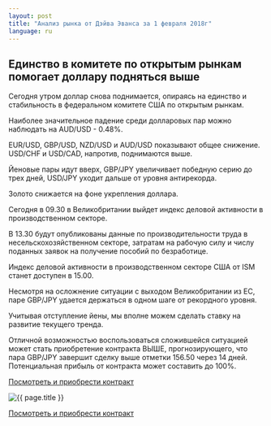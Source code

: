 ```yaml
---
layout: post
title: "Анализ рынка от Дэйва Эванса за 1 февраля 2018г"
language: ru
---
```

## Единство в комитете по открытым рынкам помогает доллару подняться выше

Сегодня утром доллар снова поднимается, опираясь на единство и стабильность в федеральном комитете США по открытым рынкам.

Наиболее значительное падение среди долларовых пар можно наблюдать на AUD/USD - 0.48%.

EUR/USD, GBP/USD, NZD/USD и AUD/USD показывают общее снижение. USD/CHF и USD/CAD, напротив, поднимаются выше.

Йеновые пары идут вверх, GBP/JPY увеличивает победную серию до трех дней, USD/JPY уходит дальше от уровня антирекорда.

Золото снижается на фоне укрепления доллара.
 
 
Сегодня в 09.30 в Великобритании выйдет индекс деловой активности в производственном секторе.

В 13.30 будут опубликованы данные по производительности труда в несельскохозяйственном секторе, затратам на рабочую силу и числу поданных заявок на получение пособий по безработице.

Индекс деловой активности в производственном секторе США от ISM станет доступен в 15.00.
 
 
Несмотря на осложнение ситуации с выходом Великобритании из ЕС, паре GBP/JPY удается держаться в одном шаге от рекордного уровня.

Учитывая отступление йены, мы вполне можем сделать ставку на развитие текущего тренда.

Отличной возможностью воспользоваться сложившейся ситуацией может стать приобретение контракта ВЫШЕ, прогнозирующего, что пара GBP/JPY завершит сделку выше отметки 156.50 через 14 дней. Потенциальная прибыль от контракта может составить до 100%.

<a href="http://record.binary.com/_bivVDfg8lHux76XffYA0JmNd7ZgqdRLk/1/market=forex&underlying=frxGBPJPY&formname=higherlower&duration_amount=14&duration_units=d&amount=10&amount_type=payout&expiry_type=duration&barrier=156.50&s=1&t=AGAo0wZxiuWVUSIZnKLQvZ0co5lt24DG" target="_blank">Посмотреть и приобрести контракт</a>

<img src="{{ site.url }}/images/jan-18/ru-01-feb-18.png" alt="{{ page.title }}"  title="{{ page.title }}">

<a href="%LINK%%?https://www.binary.com/d/trade.cgi?market=forex&underlying=frxGBPJPY&formname=higherlower&duration_amount=14&duration_units=d&amount=10&amount_type=payout&expiry_type=duration&barrier=156.50&s=1&t=AGAo0wZxiuWVUSIZnKLQvZ0co5lt24DG" target="_blank">Посмотреть и приобрести контракт</a>
